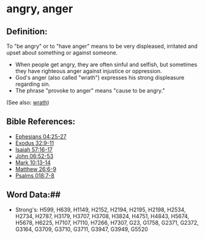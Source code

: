 # angry, anger #

## Definition: ##

To "be angry" or to "have anger" means to be very displeased, irritated and upset about something or against someone.

* When people get angry, they are often sinful and selfish, but sometimes they have righteous anger against injustice or oppression.
* God's anger (also called "wrath") expresses his strong displeasure regarding sin.
* The phrase "provoke to anger" means "cause to be angry."

(See also: [wrath](../kt/wrath.md))

## Bible References: ##

* [Ephesians 04:25-27](rc://en/tn/help/eph/04/25)
* [Exodus 32:9-11](rc://en/tn/help/exo/32/09)
* [Isaiah 57:16-17](rc://en/tn/help/isa/57/16)
* [John 06:52-53](rc://en/tn/help/jhn/06/52)
* [Mark 10:13-14](rc://en/tn/help/mrk/10/13)
* [Matthew 26:6-9](rc://en/tn/help/mat/26/06)
* [Psalms 018:7-8](rc://en/tn/help/psa/018/007)

## Word Data:##

* Strong's: H599, H639, H1149, H2152, H2194, H2195, H2198, H2534, H2734, H2787, H3179, H3707, H3708, H3824, H4751, H4843, H5674, H5678, H6225, H7107, H7110, H7266, H7307, G23, G1758, G2371, G2372, G3164, G3709, G3710, G3711, G3947, G3949, G5520

